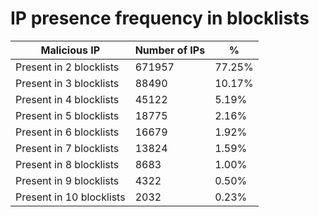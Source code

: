 # IP presence frequency in blocklists
| Malicious IP | Number of IPs | % |
|----|----|----|
| Present in 2 blocklists | 671957 | 77.25% |
| Present in 3 blocklists | 88490 | 10.17% |
| Present in 4 blocklists | 45122 | 5.19% |
| Present in 5 blocklists | 18775 | 2.16% |
| Present in 6 blocklists | 16679 | 1.92% |
| Present in 7 blocklists | 13824 | 1.59% |
| Present in 8 blocklists | 8683 | 1.00% |
| Present in 9 blocklists | 4322 | 0.50% |
| Present in 10 blocklists | 2032 | 0.23% |
